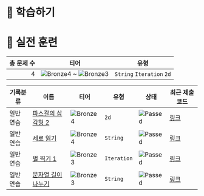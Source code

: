 # 📖 학습하기

# 🥇 실전 훈련
|총 문제 수|티어|유형|
|---:|---|---|
|4|![Bronze4][b4] ~ ![Bronze3][b3]|`String` `Iteration` `2d`|

|기록분류|이름|티어|유형|상태|최근 제출 코드|
|---|---|---|---|---|---|
|일반 연습|[파스칼의 삼각형 2](https://www.codetree.ai/training-field/search/problems/pascal's-triangle-2)|![Bronze4][b4]|`2d`|![Passed][passed]|[링크](https://github.com/Seongjin1225/codetree-TILs/blob/main/240222/%ED%8C%8C%EC%8A%A4%EC%B9%BC%EC%9D%98%20%EC%82%BC%EA%B0%81%ED%98%95%202/pascal's-triangle-2.py)|
|일반 연습|[세로 읽기](https://www.codetree.ai/training-field/search/problems/read-vertical)|![Bronze4][b4]|`String`|![Passed][passed]|[링크](https://github.com/Seongjin1225/codetree-TILs/blob/main/240222/%EC%84%B8%EB%A1%9C%20%EC%9D%BD%EA%B8%B0/read-vertical.py)|
|일반 연습|[별 찍기 1](https://www.codetree.ai/training-field/search/problems/star-make-1)|![Bronze3][b3]|`Iteration`|![Passed][passed]|[링크](https://github.com/Seongjin1225/codetree-TILs/blob/main/240222/%EB%B3%84%20%EC%B0%8D%EA%B8%B0%201/star-make-1.py)|
|일반 연습|[문자열 길이 나누기](https://www.codetree.ai/training-field/search/problems/split-string-length)|![Bronze3][b3]|`String`|![Passed][passed]|[링크](https://github.com/Seongjin1225/codetree-TILs/blob/main/240222/%EB%AC%B8%EC%9E%90%EC%97%B4%20%EA%B8%B8%EC%9D%B4%20%EB%82%98%EB%88%84%EA%B8%B0/split-string-length.py)|










[b5]: https://img.shields.io/badge/Bronze_5-%235D3E31.svg
[b4]: https://img.shields.io/badge/Bronze_4-%235D3E31.svg
[b3]: https://img.shields.io/badge/Bronze_3-%235D3E31.svg
[b2]: https://img.shields.io/badge/Bronze_2-%235D3E31.svg
[b1]: https://img.shields.io/badge/Bronze_1-%235D3E31.svg
[s5]: https://img.shields.io/badge/Silver_5-%23394960.svg
[s4]: https://img.shields.io/badge/Silver_4-%23394960.svg
[s3]: https://img.shields.io/badge/Silver_3-%23394960.svg
[s2]: https://img.shields.io/badge/Silver_2-%23394960.svg
[s1]: https://img.shields.io/badge/Silver_1-%23394960.svg
[g5]: https://img.shields.io/badge/Gold_5-%23FFC433.svg
[g4]: https://img.shields.io/badge/Gold_4-%23FFC433.svg
[g3]: https://img.shields.io/badge/Gold_3-%23FFC433.svg
[g2]: https://img.shields.io/badge/Gold_2-%23FFC433.svg
[g1]: https://img.shields.io/badge/Gold_1-%23FFC433.svg
[p5]: https://img.shields.io/badge/Platinum_5-%2376DDD8.svg
[p4]: https://img.shields.io/badge/Platinum_4-%2376DDD8.svg
[p3]: https://img.shields.io/badge/Platinum_3-%2376DDD8.svg
[p2]: https://img.shields.io/badge/Platinum_2-%2376DDD8.svg
[p1]: https://img.shields.io/badge/Platinum_1-%2376DDD8.svg
[passed]: https://img.shields.io/badge/Passed-%23009D27.svg
[failed]: https://img.shields.io/badge/Failed-%23D24D57.svg
[easy]: https://img.shields.io/badge/쉬움-%235cb85c.svg?for-the-badge
[medium]: https://img.shields.io/badge/보통-%23FFC433.svg?for-the-badge
[hard]: https://img.shields.io/badge/어려움-%23D24D57.svg?for-the-badge